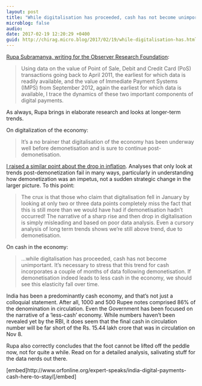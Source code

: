 ```yaml
---
layout: post
title: "While digitalisation has proceeded, cash has not become unimportant"
microblog: false
audio: 
date: 2017-02-19 12:20:29 +0400
guid: http://chirag.micro.blog/2017/02/19/while-digitalisation-has.html
---
```

<p><a href="http://www.orfonline.org/expert-speaks/india-digital-payments-cash-here-to-stay/" target="_blank">Rupa Subramanya, writing for the Observer Research Foundation</a>:</p>
<blockquote>Using data on the value of Point of Sale, Debit and Credit Card (PoS) transactions going back to April 2011, the earliest for which data is readily available, and the value of Immediate Payment Systems (IMPS) from September 2012, again the earliest for which data is available, I trace the dynamics of these two important components of digital payments.</blockquote>
<p>As always, Rupa brings in elaborate research and looks at longer-term trends.</p>
<p>On digitalization of the economy:</p>
<blockquote>It’s a no brainer that digitalisation of the economy has been underway well before demonetisation and is sure to continue post-demonetisation.</blockquote>
<p><a href="https://medium.com/ek-drishti/retail-inflation-lowest-in-5-years-ac3969b0178a#.4lb1u9dek" target="_blank">I raised a similar point about the drop in inflation</a>. Analyses that only look at trends post-demonetization fail in many ways, particularly in understanding how demonetization was an impetus, not a sudden strategic change in the larger picture. To this point:</p>
<blockquote>The crux is that those who claim that digitalisation fell in January by looking at only two or three data points completely miss the fact that this is still more than we would have had if demonetisation hadn’t occurred! The narrative of a sharp rise and then drop in digitalisation is simply misleading and based on poor data analysis. Even a cursory analysis of long term trends shows we’re still above trend, due to demonetisation.</blockquote>
<p>On cash in the economy:</p>
<blockquote>…while digitalisation has proceeded, cash has not become unimportant. It’s necessary to stress that this trend for cash incorporates a couple of months of data following demonetisation. If demonetisation indeed leads to less cash in the economy, we should see this elasticity fall over time.</blockquote>
<p>India has been a predominantly cash economy, and that’s not just a colloquial statement. After all, 1000 and 500 Rupee notes comprised 86% of the denomination in circulation. Even the Government has been focused on the narrative of a ‘less-cash’ economy. While numbers haven’t been revealed yet by the RBI, it does seem that the final cash in circulation number will be far short of the Rs. 15.44 lakh crore that was in circulation on Nov 8.</p>
<p>Rupa also correctly concludes that the foot cannot be lifted off the peddle now, not for quite a while. Read on for a detailed analysis, salivating stuff for the data nerds out there.</p>
[embed]http://www.orfonline.org/expert-speaks/india-digital-payments-cash-here-to-stay/[/embed]
